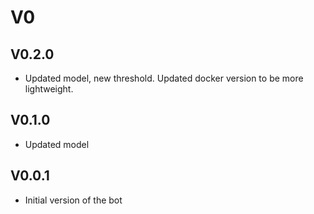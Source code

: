 # V0
## V0.2.0
- Updated model, new threshold. Updated docker version to be more lightweight.

## V0.1.0
- Updated model

## V0.0.1
- Initial version of the bot